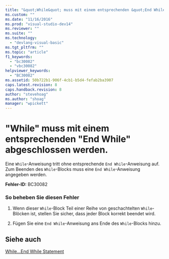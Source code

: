 ```yaml
---
title: "&quot;While&quot; muss mit einem entsprechenden &quot;End While&quot; abgeschlossen werden. | Microsoft Docs"
ms.custom: ""
ms.date: "11/16/2016"
ms.prod: "visual-studio-dev14"
ms.reviewer: ""
ms.suite: ""
ms.technology: 
  - "devlang-visual-basic"
ms.tgt_pltfrm: ""
ms.topic: "article"
f1_keywords: 
  - "bc30082"
  - "vbc30082"
helpviewer_keywords: 
  - "BC30082"
ms.assetid: 50b722b1-906f-4cb1-b5d4-fefab2ba3907
caps.latest.revision: 8
caps.handback.revision: 8
author: "stevehoag"
ms.author: "shoag"
manager: "wpickett"
---
```

# &quot;While&quot; muss mit einem entsprechenden &quot;End While&quot; abgeschlossen werden.
Eine `While`\-Anweisung tritt ohne entsprechende `End While`\-Anweisung auf. Zum Beenden des `While`\-Blocks muss eine `End While`\-Anweisung angegeben werden.  
  
 **Fehler\-ID:** BC30082  
  
### So beheben Sie diesen Fehler  
  
1.  Wenn dieser `While`\-Block Teil einer Reihe von geschachtelten `While`\-Blöcken ist, stellen Sie sicher, dass jeder Block korrekt beendet wird.  
  
2.  Fügen Sie eine `End While`\-Anweisung ans Ende des `While`\-Blocks hinzu.  
  
## Siehe auch  
 [While...End While Statement](../../visual-basic/language-reference/statements/while-end-while-statement.md)